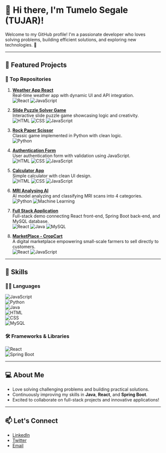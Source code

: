 # 👋 Hi there, I'm Tumelo Segale (TUJAR)!

Welcome to my GitHub profile! I'm a passionate developer who loves solving problems, building efficient solutions, and exploring new technologies. 🚀  

---

## 🔭 Featured Projects

### 🌟 Top Repositories

1. **[Weather App React](https://github.com/Tumelo-Segale/Weather-App-React)**  
   Real-time weather app with dynamic UI and API integration.  
   ![React](https://img.shields.io/badge/-React-61DAFB?style=flat&logo=react&logoColor=black) ![JavaScript](https://img.shields.io/badge/-JavaScript-F7DF1E?style=flat&logo=javascript&logoColor=black)

2. **[Slide Puzzle Solver Game](https://github.com/Tumelo-Segale/Slide-Puzzle-Solver-Game)**  
   Interactive slide puzzle game showcasing logic and creativity.  
   ![HTML](https://img.shields.io/badge/-HTML-E34F26?style=flat&logo=html5&logoColor=white) ![CSS](https://img.shields.io/badge/-CSS-1572B6?style=flat&logo=css3&logoColor=white) ![JavaScript](https://img.shields.io/badge/-JavaScript-F7DF1E?style=flat&logo=javascript&logoColor=black)

3. **[Rock Paper Scissor](https://github.com/Tumelo-Segale/Rock-Paper-Scissor)**  
   Classic game implemented in Python with clean logic.  
   ![Python](https://img.shields.io/badge/-Python-3776AB?style=flat&logo=python&logoColor=white)

4. **[Authentication Form](https://github.com/Tumelo-Segale/Authentication-Form)**  
   User authentication form with validation using JavaScript.  
   ![HTML](https://img.shields.io/badge/-HTML-E34F26?style=flat&logo=html5&logoColor=white) ![CSS](https://img.shields.io/badge/-CSS-1572B6?style=flat&logo=css3&logoColor=white) ![JavaScript](https://img.shields.io/badge/-JavaScript-F7DF1E?style=flat&logo=javascript&logoColor=black)

5. **[Calculator App](https://github.com/Tumelo-Segale/Calculator-App)**  
   Simple calculator with clean UI design.  
   ![HTML](https://img.shields.io/badge/-HTML-E34F26?style=flat&logo=html5&logoColor=white) ![CSS](https://img.shields.io/badge/-CSS-1572B6?style=flat&logo=css3&logoColor=white) ![JavaScript](https://img.shields.io/badge/-JavaScript-F7DF1E?style=flat&logo=javascript&logoColor=black)

6. **[MRI Analysing AI](https://github.com/B-A-QUANTUM-AI)**  
   AI model analyzing and classifying MRI scans into 4 categories.  
   ![Python](https://img.shields.io/badge/-Python-3776AB?style=flat&logo=python&logoColor=white) ![Machine Learning](https://img.shields.io/badge/-Machine%20Learning-FF6F61?style=flat)

7. **[Full Stack Application](https://github.com/Tumelo-Segale/Full-Stack)**  
   Full-stack demo connecting React front-end, Spring Boot back-end, and MySQL database.  
   ![React](https://img.shields.io/badge/-React-61DAFB?style=flat&logo=react&logoColor=black) ![Java](https://img.shields.io/badge/-Java-007396?style=flat&logo=java&logoColor=white) ![MySQL](https://img.shields.io/badge/-MySQL-4479A1?style=flat&logo=mysql&logoColor=white)

8. **[MarketPlace - CropCart](https://github.com/Tumelo-Segale/MarketPlace)**  
   A digital marketplace empowering small-scale farmers to sell directly to customers.  
   ![React](https://img.shields.io/badge/-React-61DAFB?style=flat&logo=react&logoColor=black) ![JavaScript](https://img.shields.io/badge/-JavaScript-F7DF1E?style=flat&logo=javascript&logoColor=black)

---

## 🌱 Skills

### 🧑‍💻 Languages
![JavaScript](https://img.shields.io/badge/-JavaScript-F7DF1E?style=flat&logo=javascript&logoColor=black)  
![Python](https://img.shields.io/badge/-Python-3776AB?style=flat&logo=python&logoColor=white)  
![Java](https://img.shields.io/badge/-Java-007396?style=flat&logo=java&logoColor=white)  
![HTML](https://img.shields.io/badge/-HTML-E34F26?style=flat&logo=html5&logoColor=white)  
![CSS](https://img.shields.io/badge/-CSS-1572B6?style=flat&logo=css3&logoColor=white)  
![MySQL](https://img.shields.io/badge/-MySQL-4479A1?style=flat&logo=mysql&logoColor=white)

### 🛠 Frameworks & Libraries
![React](https://img.shields.io/badge/-React-61DAFB?style=flat&logo=react&logoColor=black)  
![Spring Boot](https://img.shields.io/badge/-Spring%20Boot-6DB33F?style=flat&logo=spring&logoColor=white)

---

## 💻 About Me
- Love solving challenging problems and building practical solutions.  
- Continuously improving my skills in **Java**, **React**, and **Spring Boot**.  
- Excited to collaborate on full-stack projects and innovative applications!  

---

## 📫 Let's Connect
- [LinkedIn](https://www.linkedin.com/in/tumelo-segale)  
- [Twitter](https://twitter.com/yourhandle)  
- [Email](mailto:your-email@example.com)  

